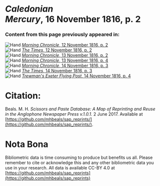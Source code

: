 # *Caledonian Mercury*, 16 November 1816, p. 2  
  
### Content from this page previously appeared in:  
![Hand](http://scissorsandpaste.net/wp-content/uploads/2017/06/smallhandpointer.png) [*Morning Chronicle*, 12 November 1816, p. 2](https://mhbeals.github.io/sap_html/Morning-Chronicle/Morning-Chronicle-12-November-1816-p-2)  
![Hand](http://scissorsandpaste.net/wp-content/uploads/2017/06/smallhandpointer.png) [*The Times*, 12 November 1816, p. 2](https://mhbeals.github.io/sap_html/The-Times/The-Times-12-November-1816-p-2)  
![Hand](http://scissorsandpaste.net/wp-content/uploads/2017/06/smallhandpointer.png) [*Morning Chronicle*, 13 November 1816, p. 2](https://mhbeals.github.io/sap_html/Morning-Chronicle/Morning-Chronicle-13-November-1816-p-2)  
![Hand](http://scissorsandpaste.net/wp-content/uploads/2017/06/smallhandpointer.png) [*Morning Chronicle*, 13 November 1816, p. 4](https://mhbeals.github.io/sap_html/Morning-Chronicle/Morning-Chronicle-13-November-1816-p-4)  
![Hand](http://scissorsandpaste.net/wp-content/uploads/2017/06/smallhandpointer.png) [*Morning Chronicle*, 14 November 1816, p. 3](https://mhbeals.github.io/sap_html/Morning-Chronicle/Morning-Chronicle-14-November-1816-p-3)  
![Hand](http://scissorsandpaste.net/wp-content/uploads/2017/06/smallhandpointer.png) [*The Times*, 14 November 1816, p. 3](https://mhbeals.github.io/sap_html/The-Times/The-Times-14-November-1816-p-3)  
![Hand](http://scissorsandpaste.net/wp-content/uploads/2017/06/smallhandpointer.png) [*Trewman's Exeter Flying Post*, 14 November 1816, p. 4](https://mhbeals.github.io/sap_html/Trewman's-Exeter-Flying-Post/Trewman's-Exeter-Flying-Post-14-November-1816-p-4)  


# Citation: 

Beals. M. H. *Scissors and Paste Database: A Map of Reprinting and Reuse in the Anglophone Newspaper Press v.1.0.1.* 2 June 2017. Available at [https://github.com/mhbeals/sap_reprints/](https://github.com/mhbeals/sap_reprints/). 

# Nota Bona

Bibliometric data is time consuming to produce but benefits us all. Please remember to cite or acknowledge this and any other bibliometric data you use in your research. All data is available CC-BY 4.0 at [https://github.com/mhbeals/sap_reprints](https://github.com/mhbeals/sap_reprints)